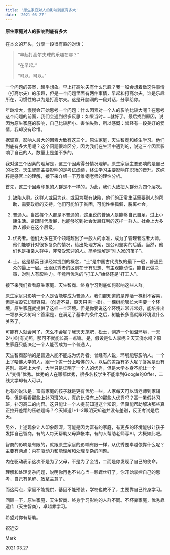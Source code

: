 ```yaml
---
title: '原生家庭对人的影响到底有多大'
date: '2021-03-27'
---
```

#### 原生家庭对人的影响到底有多大

在本文的开头，分享一段很有趣的对话：

> “早起打高尔夫球的乐趣在哪？”
> 
> “在早起。”
> 
> “可以，可以。”

一个问题的答案，超乎想象。早上打高尔夫有什么乐趣？我一般会想着做这件事情（打高尔夫）的乐趣，但是一个问题里面有两件事情，早起和打高尔夫。谁是乐趣所在，习惯性的以为是打高尔夫。这是开脑洞的一段对话，分享给你。

年龄增大，慢慢会开始思考一个问题：什么因素对一个人的影响比较大呢？在思考这个问题的前面，我们会遇到很多反思：如果当时……就好了。最后找到原因，说因为原生家庭的影响，自己比较胆小、害怕失败，所以感慨：曾经有一段美好的爱情，我却没有珍惜。

据调查，影响人最大的因素大致有这三个。原生家庭，天生智商和终生学习。他们到底有多大用呢？这个问题很难区分，因为我们在生活中遇到的，说这三个因素影响了自己的人，数量上是差不多的。

我对这三个因素的理解是，这三个因素得分情况理解。原生家庭主要影响的是自己的社交。天生智商主要影响的是考试成绩，终生学习主要影响在职场的晋升。这纯粹是感官上的理解，接下来介绍一下万维钢老师的理性分析。

首先，这三个因素印象的人群是不一样的。为此，我们大致把人群分为四个层次。

1. 缺陷人群。这群人或因为这、或因为那有缺陷，他们的正常生活需要别人的帮助，需要政府的支持。他们可能陷于贫困，可能性格孤僻，脱离社会。

2. 普通人。当然每个人都是不普通的，这里说的普通人是能够自己自足，过上小康生活。紧跟时代发展，也能够吃到社会发展红利的这样一群人。社会上大多数人都处在这个层级。

3. 优秀者。他们大多在某个领域超出了一般人的水准，成为了管理者或者大师。他们能够针对很多复杂的情况，给出处理方案，是公司坚实的后盾。当然，他们也是相亲人群中，非常受欢迎的人。简单理解是“别人家的孩子”。

4. 士。这是精英日课经常提到的概念，“士”是中国古代贵族的最下一层，普通民众的最上一层。士跟优秀者的区别在于有思想、有主观能动性，能自己做决策，对别人有影响力。毕竟再优秀的“打工人”始终还是“打工人”。

接下来我们看看原生家庭、天生智商、终身学习到底如何影响这些人群。

原生家庭只影响一个人是否能够成为普通人。我们都知道的是养活一棵树不容易，但是摧毁它却很容易。（创造不易，毁灭只需一指）。一棵树能够长大需要一个环境，原生家庭就提供了这样一个环境。但是你要说这个环境非常非常好，能培养出一颗参天大树吗？答案是，在满足了基本的条件之后，树能长多高就跟环境没什么关系了。

可能有人就会问了，怎么不会呢？我天天施肥，松土，创造一个恒温环境，一天24小时有光照，那可不就能长高一点嘛。是，假设是仙人掌呢？天天浇水吗？原生家庭只能决定一个人能否成为一个普通人。

天生智商影响的是普通人能不能成为优秀者。曾经有人说，环境能够影响人。一个上了哈佛大学的人，跟一个差一分上哈佛的人，以后的差距有多大呢？答案是没有差别。高考上大学，大学只是证明了一个人的优秀，但是大学本身不能让一个人“变得”优秀。优秀的人在哪都优秀，很多名校学生不能拿到Google的Offer，二线大学却有人可以。

也有的说法是：富有家庭的孩子就是更有优势一些。人家每天可以请老师到家辅导，但是看看那些上补习班的人，真的比没有上的那些人优秀吗？高一暑假补习班，补习高二的内容。这只能让一个人提前知道这个知识，但真能帮助解决那些真正拉开差距的压轴题吗？今天知道1+1=2跟明天知道并没有差别，反正考试是后天。

另外，上述现象让人印象颇深，可能是因为富有的家庭，有更多的环境能够让孩子发挥自己智商。有的人每天帮助父母算帐本，有的人帮助老师写AI，大概如此吧。

智商的影响是有限的，就跟原生家庭的影响有限一样，从优秀要卓越依靠什么呢？主要有两点：内在驱动力和能理解和处理复杂的问题。

内在驱动表示这次不是为了父母，不是为了金钱，二而是你发现了自己的使命。

理解和处理复杂问题，说明你再也不甘心当一颗螺丝钉了，你开始掌控自己的思考，自己有见解、敢拿主意了。

而这两点，家庭不能提供，基因不能预装，学校也教不了，主要靠自己终身学习。

回顾一下，原生家庭、天生智商、终身学习影响的人群不同。不坏靠家庭，优秀靠遗传（天生智商），卓越靠学习。

希望对你有帮助。

祝近安

Mark

2021.03.27






